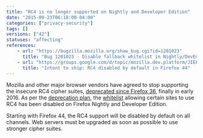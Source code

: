 ```yaml
---
title: "RC4 is no longer supported on Nightly and Developer Edition"
date: "2015-09-23T06:18:00-04:00"
categories: ["privacy-security"]
tags: []
versions: ["42"]
statuses: "affecting"
references:
    - url: "https://bugzilla.mozilla.org/show_bug.cgi?id=1201023"
      title: "Bug 1201023 - Disable fallback whitelist in Nightly/DevEdition"
    - url: "https://groups.google.com/d/topic/mozilla.dev.platform/JIEFcrGhqSM/discussion"
      title: "Intent to ship: RC4 disabled by default in Firefox 44"
---
```

Mozilla and other major browser vendors have agreed to stop supporting the insecure RC4 cipher suites, [deprecated since Firefox 36](https://www.fxsitecompat.com/en-CA/docs/2014/rc4-support-has-been-deprecated/), finally in early <time datetime="2016">2016</time>. As per the [deprecation plan](https://groups.google.com/d/topic/mozilla.dev.platform/JIEFcrGhqSM/discussion), the [whitelist](https://dxr.mozilla.org/mozilla-central/source/security/manager/ssl/IntolerantFallbackList.inc) allowing certain sites to use RC4 has been disabled on Firefox Nightly and Developer Edition.

Starting with Firefox 44, the RC4 support will be disabled by default on all channels. Web servers must be upgraded as soon as possible to use stronger cipher suites.
